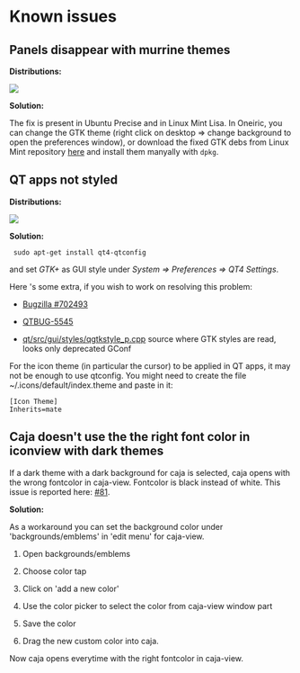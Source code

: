 # Known issues

## Panels disappear with murrine themes

**Distributions:**

![](./media/distros-ubuntu.png)

**Solution:**

The fix is present in Ubuntu Precise and in Linux Mint Lisa. In Oneiric, you
can change the GTK theme (right click on desktop ⇒ change background to open
the preferences window), or download the fixed GTK debs from Linux Mint
repository [here](https://packages.linuxmint.com/pool/upstream/g/gtk+2.0/) and install them
manyally with `dpkg`.

## QT apps not styled

**Distributions:**

![](./media/distros-ubuntu.png)

**Solution:**

     sudo apt-get install qt4-qtconfig

and set _GTK+_ as  GUI style under _System ⇒ Preferences ⇒ QT4 Settings_.

Here 's some extra, if you wish to work on resolving this problem:

  * [Bugzilla #702493](https://bugzilla.redhat.com/show_bug.cgi?id=702493)

  * [QTBUG-5545](https://bugreports.qt-project.org/browse/QTBUG-5545)

  * [qt/src/gui/styles/qgtkstyle_p.cpp](https://qt.gitorious.org/qt/qt/blobs/72c91efce8ea1cb5daf9a6f48d19b414fe4e6d7a/src/gui/styles/qgtkstyle_p.cpp#line680) source where GTK styles are read, looks only deprecated GConf

For the icon theme (in particular the cursor) to be applied in QT apps, it may
not be enough to use qtconfig. You might need to create the file
~/.icons/default/index.theme and paste in it:

    
    
    [Icon Theme]
    Inherits=mate

## Caja doesn't use the the right font color in iconview with dark themes

If a dark theme with a dark background for caja is selected, caja opens with
the wrong fontcolor in caja-view. Fontcolor is black instead of white. This
issue is reported here: [#81](https://github.com/mate-desktop/caja/issues/81).

**Solution:**

As a workaround you can set the background color under  'backgrounds/emblems'
in 'edit menu' for caja-view.

  1. Open backgrounds/emblems

  2. Choose color tap

  3. Click on 'add a new color'

  4. Use the color picker to select the color from caja-view window part

  5. Save the color

  6. Drag the new custom color into caja.

Now caja opens everytime with the right fontcolor in caja-view.

